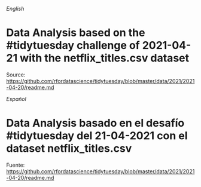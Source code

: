*English*

# Data Analysis based on the #tidytuesday challenge of 2021-04-21 with the netflix_titles.csv dataset

Source: https://github.com/rfordatascience/tidytuesday/blob/master/data/2021/2021-04-20/readme.md

*Español*

# Data Analysis basado en el desafío #tidytuesday del 21-04-2021 con el dataset netflix_titles.csv

Fuente: https://github.com/rfordatascience/tidytuesday/blob/master/data/2021/2021-04-20/readme.md
